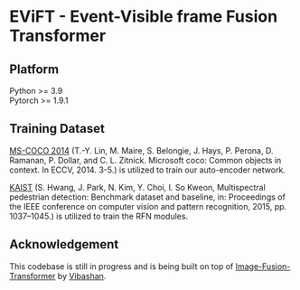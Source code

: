 # EViFT - Event-Visible frame Fusion Transformer

## Platform

Python >= 3.9 <br>
Pytorch >= 1.9.1

## Training Dataset

[MS-COCO 2014](http://images.cocodataset.org/zips/train2014.zip) (T.-Y. Lin, M. Maire, S. Belongie, J. Hays, P. Perona, D. Ramanan, P. Dollar, and C. L. Zitnick. Microsoft coco: Common objects in context. In ECCV, 2014. 3-5.) is utilized to train our auto-encoder network.

[KAIST](https://sites.google.com/view/multispectral/home) (S. Hwang, J. Park, N. Kim, Y. Choi, I. So Kweon, Multispectral pedestrian detection: Benchmark dataset and baseline, in: Proceedings of the IEEE conference on computer vision and pattern recognition, 2015, pp. 1037–1045.) is utilized to train the RFN modules.

## Acknowledgement

This codebase is still in progress and is being built on top of [Image-Fusion-Transformer](https://github.com/Vibashan/Image-Fusion-Transformer) by [Vibashan](https://github.com/Vibashan).
